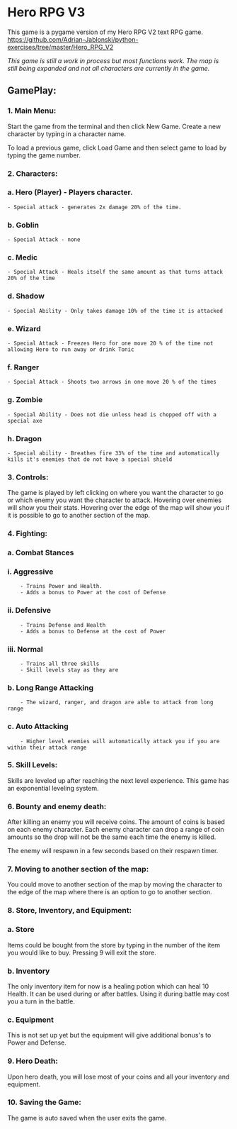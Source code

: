 # Hero RPG V3

This game is a pygame version of my Hero RPG V2 text RPG game. https://github.com/Adrian-Jablonski/python-exercises/tree/master/Hero_RPG_V2

*This game is still a work in process but most functions work. The map is still being expanded and not all characters are currently in the game.*

## GamePlay:

### 1. Main Menu:

Start the game from the terminal and then click New Game. Create a new character by typing in a character name.

To load a previous game, click Load Game and then select game to load by typing the game number.

### 2. Characters:
### a. Hero (Player) - Players character.  
	- Special attack - generates 2x damage 20% of the time.
### b. Goblin
	- Special Attack - none
### c. Medic	
	- Special Attack - Heals itself the same amount as that turns attack 20% of the time
### d. Shadow
	- Special Ability - Only takes damage 10% of the time it is attacked
### e. Wizard
	- Special Attack - Freezes Hero for one move 20 % of the time not allowing Hero to run away or drink Tonic
### f. Ranger
	- Special Attack - Shoots two arrows in one move 20 % of the times
### g. Zombie
	- Special Ability - Does not die unless head is chopped off with a special axe
### h. Dragon
	- Special ability - Breathes fire 33% of the time and automatically kills it's enemies that do not have a special shield


### 3. Controls:

The game is played by left clicking on where you want the character to go or which enemy you want the character to attack. 
Hovering over enemies will show you their stats. Hovering over the edge of the map will show you if it is possible to go to another section of the map.

### 4. Fighting:

### a. Combat Stances 
###     i. Aggressive 
        - Trains Power and Health.
        - Adds a bonus to Power at the cost of Defense
###     ii. Defensive 
        - Trains Defense and Health
        - Adds a bonus to Defense at the cost of Power
###     iii. Normal 
        - Trains all three skills
        - Skill levels stay as they are

### b. Long Range Attacking
        - The wizard, ranger, and dragon are able to attack from long range

### c. Auto Attacking
        - Higher level enemies will automatically attack you if you are within their attack range

### 5. Skill Levels:

Skills are leveled up after reaching the next level experience. This game has an exponential leveling system.

### 6. Bounty and enemy death:

After killing an enemy you will receive coins. The amount of coins is based on each enemy character. Each enemy character can drop a range of coin amounts so the drop will not be the same each time the enemy is killed. 

The enemy will respawn in a few seconds based on their respawn timer.

### 7. Moving to another section of the map:

You could move to another section of the map by moving the character to the edge of the map where there is an option to go to another section.

### 8. Store, Inventory, and Equipment:

### a. Store

Items could be bought from the store by typing in the number of the item you would like to buy. Pressing 9 will exit the store.

### b. Inventory

The only inventory item for now is a healing potion which can heal 10 Health. It can be used during or after battles. Using it during battle may cost you a turn in the battle.

### c. Equipment

This is not set up yet but the equipment will give additional bonus's to Power and Defense.

### 9. Hero Death:

Upon hero death, you will lose most of your coins and all your inventory and equipment.

### 10. Saving the Game:

The game is auto saved when the user exits the game.